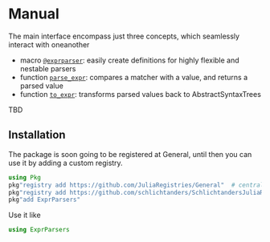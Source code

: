 Manual
======

The main interface encompass just three concepts, which seamlessly interact with oneanother
- macro [`@exprparser`](@ref): easily create definitions for highly flexible and nestable parsers
- function [`parse_expr`](@ref): compares a matcher with a value, and returns a parsed value
- function [`to_expr`](@ref): transforms parsed values back to AbstractSyntaxTrees

TBD


## Installation

The package is soon going to be registered at General, until then you can use it by adding a custom registry.
```julia
using Pkg
pkg"registry add https://github.com/JuliaRegistries/General"  # central julia registry
pkg"registry add https://github.com/schlichtanders/SchlichtandersJuliaRegistry.jl"  # custom registry
pkg"add ExprParsers"
```

Use it like
```julia
using ExprParsers
```
